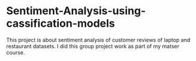 # Sentiment-Analysis-using-cassification-models
This project is about sentiment analysis of customer reviews of laptop and restaurant datasets. I did this group project work as part of my matser course.
